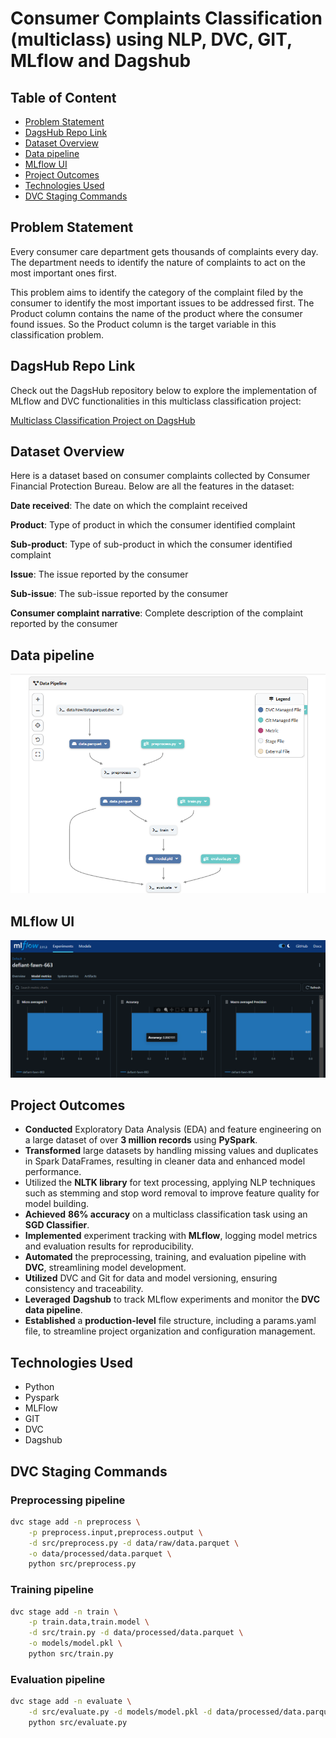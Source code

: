 # Consumer Complaints Classification (multiclass) using NLP, DVC, GIT, MLflow and Dagshub

## Table of Content

- [Problem Statement](#problem-statement)
- [DagsHub Repo Link](#dagshub-repo-link)
- [Dataset Overview](#dataset-overview)
- [Data pipeline](#data-pipeline)
- [MLflow UI](#mlflow-ui)
- [Project Outcomes](#project-outcomes)
- [Technologies Used](#technologies-used)
- [DVC Staging Commands](#DVC-Staging-Commands)

## Problem Statement

Every consumer care department gets thousands of complaints every day. The department needs to identify the nature of complaints to act on the most important ones first.

This problem aims to identify the category of the complaint filed by the consumer to identify the most important issues to be addressed first. The Product column contains the name of the product where the consumer found issues. So the Product column is the target variable in this classification problem.

## DagsHub Repo Link

Check out the DagsHub repository below to explore the implementation of MLflow and DVC functionalities in this multiclass classification project:

[Multiclass Classification Project on DagsHub](https://dagshub.com/gsshanmugavel/multiclassclassificationproject)

## Dataset Overview

Here is a dataset based on consumer complaints collected by Consumer Financial Protection Bureau. Below are all the features in the dataset:

**Date received**: The date on which the complaint received

**Product**: Type of product in which the consumer identified complaint

**Sub-product**: Type of sub-product in which the consumer identified complaint

**Issue**: The issue reported by the consumer

**Sub-issue**: The sub-issue reported by the consumer

**Consumer complaint narrative**: Complete description of the complaint reported by the consumer

## Data pipeline

![Alt text](img/datapipeline.png)

## MLflow UI

![Alt text](img/mlflow_ui.png)

## Project Outcomes

- **Conducted** Exploratory Data Analysis (EDA) and feature engineering on a large dataset of over **3 million records** using **PySpark**.
- **Transformed** large datasets by handling missing values and duplicates in Spark DataFrames, resulting in cleaner data and enhanced model performance.
- Utilized the **NLTK library** for text processing, applying NLP techniques such as stemming and stop word removal to improve feature quality for model building.
- **Achieved** **86% accuracy** on a multiclass classification task using an **SGD Classifier**.
- **Implemented** experiment tracking with **MLflow**, logging model metrics and evaluation results for reproducibility.
- **Automated** the preprocessing, training, and evaluation pipeline with **DVC**, streamlining model development.
- **Utilized** DVC and Git for data and model versioning, ensuring consistency and traceability.
- **Leveraged** **Dagshub** to track MLflow experiments and monitor the **DVC data pipeline**.
- **Established** a **production-level** file structure, including a params.yaml file, to streamline project organization and configuration management.

## Technologies Used

- Python
- Pyspark
- MLFlow
- GIT
- DVC
- Dagshub

## DVC Staging Commands

### Preprocessing pipeline
```sh
dvc stage add -n preprocess \
    -p preprocess.input,preprocess.output \
    -d src/preprocess.py -d data/raw/data.parquet \
    -o data/processed/data.parquet \
    python src/preprocess.py
```
### Training pipeline
```sh
dvc stage add -n train \
    -p train.data,train.model \
    -d src/train.py -d data/processed/data.parquet \
    -o models/model.pkl \
    python src/train.py
```
### Evaluation pipeline
```sh
dvc stage add -n evaluate \
    -d src/evaluate.py -d models/model.pkl -d data/processed/data.parquet \
    python src/evaluate.py
```
